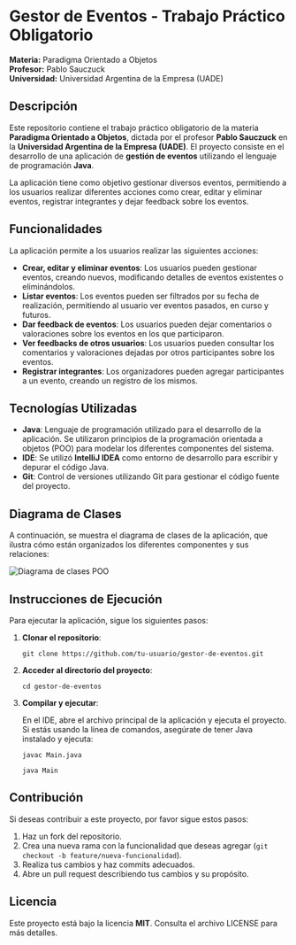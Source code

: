<title>Gestor de Eventos - Trabajo Práctico Obligatorio</title>
</head>
<body>

  <h1>Gestor de Eventos - Trabajo Práctico Obligatorio</h1>
  <p><strong>Materia:</strong> Paradigma Orientado a Objetos<br>
     <strong>Profesor:</strong> Pablo Sauczuck<br>
     <strong>Universidad:</strong> Universidad Argentina de la Empresa (UADE)</p>

  <h2>Descripción</h2>
  <p>Este repositorio contiene el trabajo práctico obligatorio de la materia <strong>Paradigma Orientado a Objetos</strong>, dictada por el profesor <strong>Pablo Sauczuck</strong> en la <strong>Universidad Argentina de la Empresa (UADE)</strong>. El proyecto consiste en el desarrollo de una aplicación de <strong>gestión de eventos</strong> utilizando el lenguaje de programación <strong>Java</strong>.</p>

  <p>La aplicación tiene como objetivo gestionar diversos eventos, permitiendo a los usuarios realizar diferentes acciones como crear, editar y eliminar eventos, registrar integrantes y dejar feedback sobre los eventos.</p>

  <h2>Funcionalidades</h2>
  <p>La aplicación permite a los usuarios realizar las siguientes acciones:</p>
  <ul>
      <li><strong>Crear, editar y eliminar eventos</strong>: Los usuarios pueden gestionar eventos, creando nuevos, modificando detalles de eventos existentes o eliminándolos.</li>
      <li><strong>Listar eventos</strong>: Los eventos pueden ser filtrados por su fecha de realización, permitiendo al usuario ver eventos pasados, en curso y futuros.</li>
      <li><strong>Dar feedback de eventos</strong>: Los usuarios pueden dejar comentarios o valoraciones sobre los eventos en los que participaron.</li>
      <li><strong>Ver feedbacks de otros usuarios</strong>: Los usuarios pueden consultar los comentarios y valoraciones dejadas por otros participantes sobre los eventos.</li>
      <li><strong>Registrar integrantes</strong>: Los organizadores pueden agregar participantes a un evento, creando un registro de los mismos.</li>
  </ul>

  <h2>Tecnologías Utilizadas</h2>
  <ul>
      <li><strong>Java</strong>: Lenguaje de programación utilizado para el desarrollo de la aplicación. Se utilizaron principios de la programación orientada a objetos (POO) para modelar los diferentes componentes del sistema.</li>
      <li><strong>IDE</strong>: Se utilizó <strong>IntelliJ IDEA</strong> como entorno de desarrollo para escribir y depurar el código Java.</li>
      <li><strong>Git</strong>: Control de versiones utilizando Git para gestionar el código fuente del proyecto.</li>
  </ul>

  <h2>Diagrama de Clases</h2>
  <p>A continuación, se muestra el diagrama de clases de la aplicación, que ilustra cómo están organizados los diferentes componentes y sus relaciones:</p>
  <img src="https://github.com/user-attachments/assets/ccfff0e9-3033-46e1-8979-edc3bf7f114a" alt="Diagrama de clases POO" style="max-width: 100%; height: auto;">

  <h2>Instrucciones de Ejecución</h2>
  <p>Para ejecutar la aplicación, sigue los siguientes pasos:</p>
  <ol>
      <li><strong>Clonar el repositorio</strong>:
          <pre><code>git clone https://github.com/tu-usuario/gestor-de-eventos.git</code></pre>
      </li>
      <li><strong>Acceder al directorio del proyecto</strong>:
          <pre><code>cd gestor-de-eventos</code></pre>
      </li>
      <li><strong>Compilar y ejecutar</strong>:
          <p>En el IDE, abre el archivo principal de la aplicación y ejecuta el proyecto. Si estás usando la línea de comandos, asegúrate de tener Java instalado y ejecuta:</p>
          <pre><code>javac Main.java</code></pre>
          <pre><code>java Main</code></pre>
      </li>
  </ol>

  <h2>Contribución</h2>
  <p>Si deseas contribuir a este proyecto, por favor sigue estos pasos:</p>
  <ol>
      <li>Haz un fork del repositorio.</li>
      <li>Crea una nueva rama con la funcionalidad que deseas agregar (<code>git checkout -b feature/nueva-funcionalidad</code>).</li>
      <li>Realiza tus cambios y haz commits adecuados.</li>
      <li>Abre un pull request describiendo tus cambios y su propósito.</li>
  </ol>

  <h2>Licencia</h2>
  <p>Este proyecto está bajo la licencia <strong>MIT</strong>. Consulta el archivo LICENSE para más detalles.</p>

</body>
</html>
